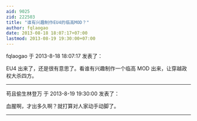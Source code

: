 ```yaml
---
aid: 9025
zid: 222503
title: "谁有兴趣制作EU4的临高MOD？"
author: fqlaogao
date: 2013-08-18 18:07:17+07:00
lastmod: 2013-08-19 19:30:00+07:00
---
```


fqlaogao 于 2013-8-18 18:07:17 发表了：

EU4 出来了，还是很有意思了。看谁有兴趣制作一个临高 MOD 出来，让穿越政权大杀四方。

---

苟且偷生林登万 于 2013-8-19 19:30:00 发表了：

血腥啊，才出多久啊？就打算对人家动手动脚了。

---
